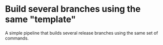 # Build several branches using the same "template"

A simple pipeline that builds several release branches using the same set of commands.
